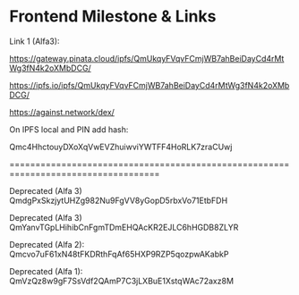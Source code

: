 # Frontend Milestone & Links

Link 1 (Alfa3):

https://gateway.pinata.cloud/ipfs/QmUkqyFVqvFCmjWB7ahBeiDayCd4rMtWg3fN4k2oXMbDCG/

https://ipfs.io/ipfs/QmUkqyFVqvFCmjWB7ahBeiDayCd4rMtWg3fN4k2oXMbDCG/

https://against.network/dex/

On IPFS local and PIN add hash:

Qmc4HhctouyDXoXqVwEVZhuiwviYWTFF4HoRLK7zraCUwj

===================================================================================

Deprecated (Alfa 3)
QmdgPxSkzjytUHZg982Nu9FgVV8yGopD5rbxVo71EtbFDH

Deprecated (Alfa 3)
QmYanvTGpLHihibCnFgmTDmEHQAcKR2EJLC6hHGDB8ZLYR

Deprecated (Alfa 2):
Qmcvo7uF61xN48tFKDRthFqAf65HXP9RZP5qozpwAKabkP

Deprecated (Alfa 1):
QmVzQz8w9gF7SsVdf2QAmP7C3jLXBuE1XstqWAc72axz8M


